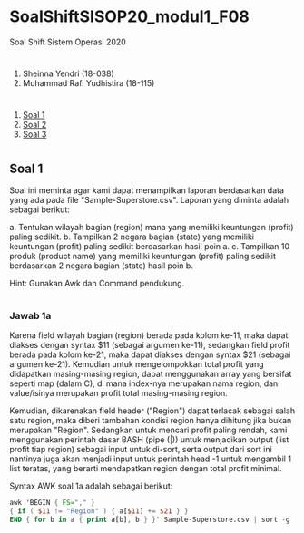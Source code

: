 # SoalShiftSISOP20_modul1_F08
Soal Shift Sistem Operasi 2020
#
1. Sheinna Yendri (18-038)
2. Muhammad Rafi Yudhistira (18-115)
#
1. [Soal 1](#soal1)
2. [Soal 2](#soal2)
3. [Soal 3](#soal3)
#

## Soal 1
Soal ini meminta agar kami dapat menampilkan laporan berdasarkan data yang ada pada file "Sample-Superstore.csv". Laporan yang diminta adalah sebagai berikut:

a. Tentukan wilayah bagian (region) mana yang memiliki keuntungan (profit) paling sedikit.
b. Tampilkan 2 negara bagian (state) yang memiliki keuntungan (profit) paling sedikit berdasarkan hasil poin a.
c. Tampilkan 10 produk (product name) yang memiliki keuntungan (profit) paling sedikit berdasarkan 2 negara bagian (state) hasil poin b.

Hint: Gunakan Awk dan Command pendukung.
#

### Jawab 1a
Karena field wilayah bagian (region) berada pada kolom ke-11, maka dapat diakses dengan syntax $11 (sebagai argumen ke-11), sedangkan field profit berada pada kolom ke-21, maka dapat diakses dengan syntax $21 (sebagai argumen ke-21). Kemudian untuk mengelompokkan total profit yang didapatkan masing-masing region, dapat menggunakan array yang bersifat seperti map (dalam C), di mana index-nya merupakan nama region, dan value/isinya merupakan profit total masing-masing region.

Kemudian, dikarenakan field header ("Region") dapat terlacak sebagai salah satu region, maka diberi tambahan kondisi region hanya dihitung jika bukan merupakan "Region". Sedangkan untuk mencari profit paling rendah, kami menggunakan perintah dasar BASH (pipe (|)) untuk menjadikan output (list profit tiap region) sebagai input untuk di-sort, serta output dari sort ini nantinya juga akan menjadi input untuk perintah head -1 untuk mengambil 1 list teratas, yang berarti mendapatkan region dengan total profit minimal.

Syntax AWK soal 1a adalah sebagai berikut:
```awk
awk 'BEGIN { FS="," }
{ if ( $11 != "Region" ) { a[$11] += $21 } }
END { for b in a { print a[b], b } }' Sample-Superstore.csv | sort -g | head -1
```


